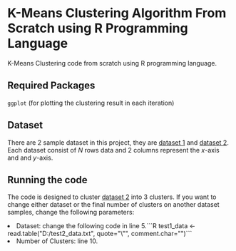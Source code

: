 # K-Means Clustering Algorithm From Scratch using R Programming Language
K-Means Clustering code from scratch using R programming language.

## Required Packages
`ggplot` (for plotting the clustering result in each iteration)

## Dataset
There are 2 sample dataset in this project, they are [dataset 1](https://github.com/liemwellys/K-Means-R-FromScratch/blob/master/test1_data.txt) and [dataset 2](https://github.com/liemwellys/K-Means-R-FromScratch/blob/master/test2_data.txt).<br>
Each dataset consist of *N* rows data and 2 columns represent the *x*-axis and and *y*-axis.

## Running the code
The code is designed to cluster [dataset 2](https://github.com/liemwellys/K-Means-R-FromScratch/blob/master/test2_data.txt) into 3 clusters. If you want to change either dataset or the final number of clusters on another dataset samples, change the following parameters:<br>
<li>Dataset: change the following code in line 5.```R
  test1_data <- read.table("D:/test2_data.txt", quote="\"", comment.char="")```
<li>Number of Clusters: line 10.
